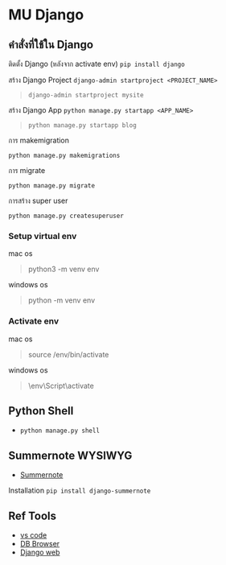 # MU Django

## คำสั่งที่ใช้ใน Django

ติดตั้ง Django (หลังจาก activate env)
`pip install django`

สร้าง Django Project
`django-admin startproject <PROJECT_NAME>`

> `django-admin startproject mysite`

สร้าง Django App
`python manage.py startapp <APP_NAME>`

> `python manage.py startapp blog`

การ makemigration

`python manage.py makemigrations`

การ migrate

`python manage.py migrate`

การสร้าง super user

`python manage.py createsuperuser`

### Setup virtual env

mac os
> python3 -m venv env

windows os
> python -m venv env

### Activate env

mac os
> source /env/bin/activate

windows os
> \env\Script\activate

## Python Shell
* `python manage.py shell`

## Summernote WYSIWYG
* [Summernote](https://github.com/summernote/django-summernote)

Installation
`pip install django-summernote`

## Ref Tools
* [vs code](https://code.visualstudio.com/)
* [DB Browser](https://sqlitebrowser.org/)
* [Django web](https://www.djangoproject.com/)